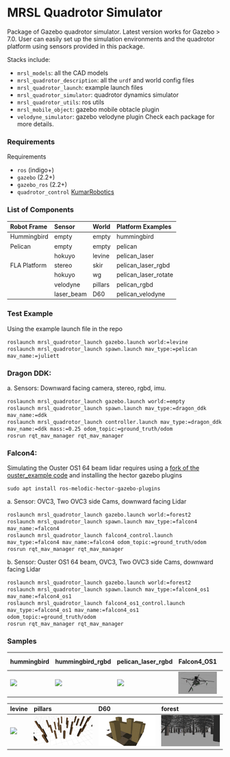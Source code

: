 MRSL Quadrotor Simulator
=============
Package of Gazebo quadrotor simulator. Latest version works for Gazebo > 7.0.
User can easily set up the simulation environments and the quadrotor platform using sensors provided in this package.

Stacks include:
  - `mrsl_models`: all the CAD models
  - `mrsl_quadrotor_description`: all the `urdf` and world config files
  - `mrsl_quadrotor_launch`: example launch files
  - `mrsl_quadrotor_simulator`: quadrotor dynamics simulator
  - `mrsl_quadrotor_utils`: ros utils
  - `mrsl_mobile_object`: gazebo mobile obtacle plugin
  - `velodyne_simulator`: gazebo velodyne plugin
Check each package for more details.

### Requirements
Requirements
 - `ros` (indigo+)
 - `gazebo` (2.2+)
 - `gazebo_ros` (2.2+)
 - `quadrotor_control` [KumarRobotics](https://github.com/KumarRobotics/quadrotor_control)

### List of Components
  Robot Frame          |  Sensor | World | Platform Examples
  :------------------- |:-----   | :-----| :-------
  Hummingbird          |  empty  | empty | hummingbird
  Pelican              |  empty  | empty | pelican
  |                    |  hokuyo | levine| pelican\_laser
  FLA Platform         |  stereo | skir  | pelican\_laser\_rgbd
  |                    |  hokuyo | wg    | pelican\_laser\_rotate
  |                    |velodyne | pillars| pelican\_rgbd
  |                    | laser\_beam | D60| pelican\_velodyne

### Test Example
Using the example launch file in the repo
```
roslaunch mrsl_quadrotor_launch gazebo.launch world:=levine
roslaunch mrsl_quadrotor_launch spawn.launch mav_type:=pelican mav_name:=juliett
```

### Dragon DDK:

 a. Sensors: Downward facing camera, stereo, rgbd, imu.
```
roslaunch mrsl_quadrotor_launch gazebo.launch world:=empty
roslaunch mrsl_quadrotor_launch spawn.launch mav_type:=dragon_ddk mav_name:=ddk
roslaunch mrsl_quadrotor_launch controller.launch mav_type:=dragon_ddk mav_name:=ddk mass:=0.25 odom_topic:=ground_truth/odom
rosrun rqt_mav_manager rqt_mav_manager
```

### Falcon4:

Simulating the Ouster OS1 64 beam lidar requires using a [fork of the ouster_example code](https://github.com/wilselby/ouster_example)
and installing the hector gazebo plugins
```
sudo apt install ros-melodic-hector-gazebo-plugins
```
 a. Sensor: OVC3, Two OVC3 side Cams, downward facing Lidar
```
roslaunch mrsl_quadrotor_launch gazebo.launch world:=forest2
roslaunch mrsl_quadrotor_launch spawn.launch mav_type:=falcon4 mav_name:=falcon4
roslaunch mrsl_quadrotor_launch falcon4_control.launch mav_type:=falcon4 mav_name:=falcon4 odom_topic:=ground_truth/odom
rosrun rqt_mav_manager rqt_mav_manager
```
 b. Sensor: Ouster OS1 64 beam, OVC3, Two OVC3 side Cams, downward facing Lidar
```
roslaunch mrsl_quadrotor_launch gazebo.launch world:=forest2
roslaunch mrsl_quadrotor_launch spawn.launch mav_type:=falcon4_os1 mav_name:=falcon4_os1
roslaunch mrsl_quadrotor_launch falcon4_os1_control.launch mav_type:=falcon4_os1 mav_name:=falcon4_os1 odom_topic:=ground_truth/odom
rosrun rqt_mav_manager rqt_mav_manager
```

### Samples
  hummingbird | hummingbird\_rgbd | pelican\_laser\_rgbd | Falcon4\_OS1 | mobile object
  :---------- | :-------------- | :------------------ | :----------- | :-----------
  <img src="./mrsl_models/samples/hummingbird.jpg" width="128"> | <img src="./mrsl_models/samples/hummingbird_rgbd.jpg" width="128"> | <img src="./mrsl_models/samples/pelican_laser_rgbd.jpg" width="128"> | <img src="./mrsl_models/samples/Falcon4.jpg" width="128"> | <img src="./mrsl_models/samples/mobile_object.jpg" width="128">

  levine | pillars | D60 | forest
  :---------- | :-------------- | :----------- | :-----------
  <img src="./mrsl_models/samples/levine.jpg" width="180"> | <img src="./mrsl_models/samples/pillars.png" width="180"> | <img src="./mrsl_models/samples/D60.png" width="180"> | <img src="./mrsl_models/samples/Forest.jpg" width="180">


